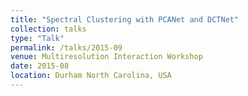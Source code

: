 ```yaml
---
title: "Spectral Clustering with PCANet and DCTNet"
collection: talks
type: "Talk"
permalink: /talks/2015-09
venue: Multiresolution Interaction Workshop
date: 2015-08
location: Durham North Carolina, USA
---
```



